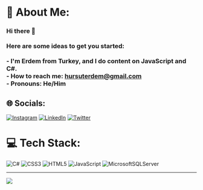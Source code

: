 # 💫 About Me:
###  Hi there 👋<br><br>Here are some ideas to get you started:<br><br>- I'm Erdem from Turkey, and I do content on JavaScript and C#.<br>- How to reach me: hursuterdem@gmail.com<br>- Pronouns: He/Him


## 🌐 Socials:
[![Instagram](https://img.shields.io/badge/Instagram-%23E4405F.svg?logo=Instagram&logoColor=white)](https://instagram.com/erdem.efendioglu) [![LinkedIn](https://img.shields.io/badge/LinkedIn-%230077B5.svg?logo=linkedin&logoColor=white)](https://linkedin.com/in/erdemhursutefendioglu) [![Twitter](https://img.shields.io/badge/Twitter-%231DA1F2.svg?logo=Twitter&logoColor=white)](https://twitter.com/ErdemEfendioglu) 

# 💻 Tech Stack:
![C#](https://img.shields.io/badge/c%23-%23239120.svg?style=plastic&logo=c-sharp&logoColor=white) ![CSS3](https://img.shields.io/badge/css3-%231572B6.svg?style=plastic&logo=css3&logoColor=white) ![HTML5](https://img.shields.io/badge/html5-%23E34F26.svg?style=plastic&logo=html5&logoColor=white) ![JavaScript](https://img.shields.io/badge/javascript-%23323330.svg?style=plastic&logo=javascript&logoColor=%23F7DF1E) ![MicrosoftSQLServer](https://img.shields.io/badge/Microsoft%20SQL%20Sever-CC2927?style=plastic&logo=microsoft%20sql%20server&logoColor=white)

---
[![](https://visitcount.itsvg.in/api?id=ErdyEe&icon=0&color=0)](https://visitcount.itsvg.in)

<!-- Proudly created with GPRM ( https://gprm.itsvg.in ) -->
